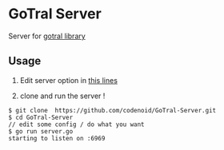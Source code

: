 # GoTral Server

Server for [gotral library](https://github.com/codenoid/GoTral)

## Usage

1. Edit server option in [this lines](https://github.com/codenoid/GoTral-Server/blob/5521461c56a3fa3e499b75fa9e314cfb1a2b718b/server.go#L12-L15)

2. clone and run the server !
```
$ git clone  https://github.com/codenoid/GoTral-Server.git
$ cd GoTral-Server
// edit some config / do what you want
$ go run server.go
starting to listen on :6969
```
